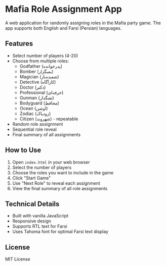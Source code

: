 # Mafia Role Assignment App

A web application for randomly assigning roles in the Mafia party game. The app supports both English and Farsi (Persian) languages.

## Features

- Select number of players (4-20)
- Choose from multiple roles:
  - Godfather (پدرخوانده)
  - Bomber (بمبگزار)
  - Magician (شعبده‌باز)
  - Detective (کارآگاه)
  - Doctor (دکتر)
  - Professional (حرفه‌ای)
  - Gunman (تفنگدار)
  - Bodyguard (محافظ)
  - Ocean (اوشن)
  - Zodiac (زودیاک)
  - Citizen (شهروند) - repeatable
- Random role assignment
- Sequential role reveal
- Final summary of all assignments

## How to Use

1. Open `index.html` in your web browser
2. Select the number of players
3. Choose the roles you want to include in the game
4. Click "Start Game"
5. Use "Next Role" to reveal each assignment
6. View the final summary of all role assignments

## Technical Details

- Built with vanilla JavaScript
- Responsive design
- Supports RTL text for Farsi
- Uses Tahoma font for optimal Farsi text display

## License

MIT License 
